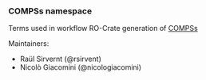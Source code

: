 ### COMPSs namespace

Terms used in workflow RO-Crate generation of [COMPSs](https://compss-doc.readthedocs.io/en/stable/)

Maintainers:
- Raül Sirvernt (@rsirvent) 
- Nicolò Giacomini (@nicologiacomini)
